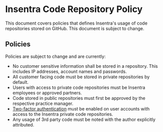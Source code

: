 # Insentra Code Repository Policy
This document covers policies that defines Insentra's usage of code repositories stored on GitHub. This document is subject to change.

## Policies
Policies are subject to change and are currently:
* No customer sensitive information shall be stored in a repository. This includes IP addresses, account names and passwords.
* All customer facing code must be stored in private repositories by default. 
* Users with access to private code repositories must be Insentra employees or approved partners.
* Code stored in public repositories must first be approved by the respective practice manager.
* [Two-factor authentication](https://github.com/settings/two_factor_authentication/configure) must be enabled on user accounts with access to the Insentra private code repositories.
* Any usage of 3rd party code must be noted with the author explicitly attributed.
